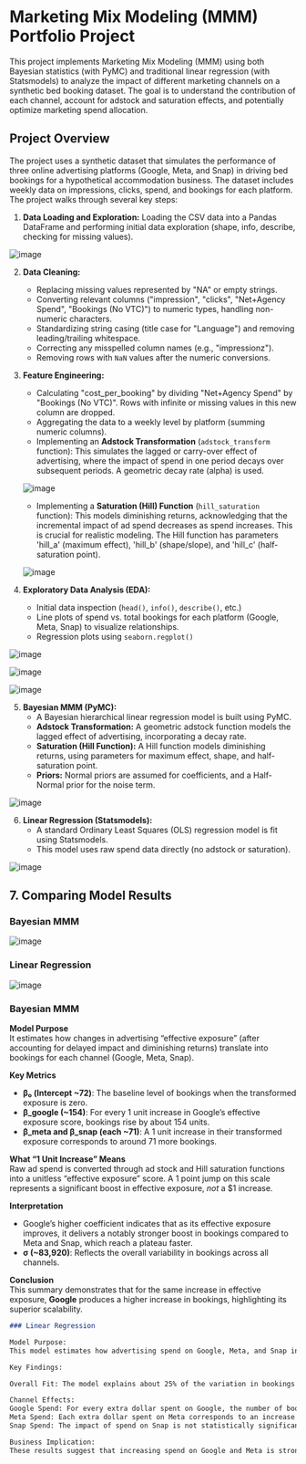 # Marketing Mix Modeling (MMM) Portfolio Project

This project implements Marketing Mix Modeling (MMM) using both Bayesian statistics (with PyMC) and traditional linear regression (with Statsmodels) to analyze the impact of different marketing channels on a synthetic bed booking dataset. The goal is to understand the contribution of each channel, account for adstock and saturation effects, and potentially optimize marketing spend allocation.

## Project Overview

The project uses a synthetic dataset that simulates the performance of three online advertising platforms (Google, Meta, and Snap) in driving bed bookings for a hypothetical accommodation business.  The dataset includes weekly data on impressions, clicks, spend, and bookings for each platform.  The project walks through several key steps:

1.  **Data Loading and Exploration:** Loading the CSV data into a Pandas DataFrame and performing initial data exploration (shape, info, describe, checking for missing values).

![image](https://github.com/user-attachments/assets/aff94d03-50f0-46ab-9c5f-4f315fc3e4ac)

2.  **Data Cleaning:**
    *   Replacing missing values represented by "NA" or empty strings.
    *   Converting relevant columns ("impression", "clicks", "Net+Agency Spend", "Bookings (No VTC)") to numeric types, handling non-numeric characters.
    *   Standardizing string casing (title case for "Language") and removing leading/trailing whitespace.
    *   Correcting any misspelled column names (e.g., "impressionz").
    *   Removing rows with `NaN` values after the numeric conversions.



3.  **Feature Engineering:**
    *   Calculating "cost\_per\_booking" by dividing "Net+Agency Spend" by "Bookings (No VTC)". Rows with infinite or missing values in this new column are dropped.
    *   Aggregating the data to a weekly level by platform (summing numeric columns).
    *   Implementing an **Adstock Transformation** (`adstock_transform` function): This simulates the lagged or carry-over effect of advertising, where the impact of spend in one period decays over subsequent periods.  A geometric decay rate (alpha) is used.

      
      ![image](https://github.com/user-attachments/assets/bc084d97-71d2-407a-860e-b742acb4c1a1)
    *   Implementing a **Saturation (Hill) Function** (`hill_saturation` function): This models diminishing returns, acknowledging that the incremental impact of ad spend decreases as spend increases. This is crucial for realistic modeling. The Hill function has parameters 'hill_a' (maximum effect), 'hill_b' (shape/slope), and 'hill_c' (half-saturation point).


      ![image](https://github.com/user-attachments/assets/07a47eb9-7950-4f7c-8cba-42ffb5f4bce8)

      

4.  **Exploratory Data Analysis (EDA):**
    *  Initial data inspection (`head()`, `info()`, `describe()`, etc.)
    *  Line plots of spend vs. total bookings for each platform (Google, Meta, Snap) to visualize relationships.
    *  Regression plots using `seaborn.regplot()`
      
  ![image](https://github.com/user-attachments/assets/96797a12-c716-4136-b66a-73335042cc30)

  ![image](https://github.com/user-attachments/assets/e5387f0a-5135-4a8c-99f0-a0144aebc295)

  ![image](https://github.com/user-attachments/assets/4f60fc4b-de2b-41e2-b7fb-44444ace9293)



 5. **Bayesian MMM (PyMC):**
    *   A Bayesian hierarchical linear regression model is built using PyMC.
    *   **Adstock Transformation:** A geometric adstock function models the lagged effect of advertising, incorporating a decay rate.
    *   **Saturation (Hill Function):** A Hill function models diminishing returns, using parameters for maximum effect, shape, and half-saturation point.
    *   **Priors:** Normal priors are assumed for coefficients, and a Half-Normal prior for the noise term.

![image](https://github.com/user-attachments/assets/071a1789-ebfb-4237-8fec-f18e471de60c)


6.  **Linear Regression (Statsmodels):**
    *   A standard Ordinary Least Squares (OLS) regression model is fit using Statsmodels.
    *   This model uses raw spend data directly (no adstock or saturation).

![image](https://github.com/user-attachments/assets/2daaea50-0c6d-4424-8d64-2c35ea979b41)


## 7. Comparing Model Results

### Bayesian MMM
![image](https://github.com/user-attachments/assets/6aadd89b-91a8-4b22-8495-74e53f50307a)

### Linear Regression
![image](https://github.com/user-attachments/assets/2140ff55-8ff8-4513-bb51-61fcc0ef82bd)

### Bayesian MMM

**Model Purpose**  
It estimates how changes in advertising “effective exposure” (after accounting for delayed impact and diminishing returns) translate into bookings for each channel (Google, Meta, Snap).

**Key Metrics**  
- **β₀ (Intercept ~72)**: The baseline level of bookings when the transformed exposure is zero.  
- **β_google (~154)**: For every 1 unit increase in Google’s effective exposure score, bookings rise by about 154 units.  
- **β_meta and β_snap (each ~71)**: A 1 unit increase in their transformed exposure corresponds to around 71 more bookings.

**What “1 Unit Increase” Means**  
Raw ad spend is converted through ad stock and Hill saturation functions into a unitless “effective exposure” score. A 1 point jump on this scale represents a significant boost in effective exposure, *not* a \$1 increase.

**Interpretation**  
- Google’s higher coefficient indicates that as its effective exposure improves, it delivers a notably stronger boost in bookings compared to Meta and Snap, which reach a plateau faster.  
- **σ (~83,920)**: Reflects the overall variability in bookings across all channels.

**Conclusion**  
This summary demonstrates that for the same increase in effective exposure, **Google** produces a higher increase in bookings, highlighting its superior scalability.

```markdown
### Linear Regression

Model Purpose:
This model estimates how advertising spend on Google, Meta, and Snap influences the total number of guest bookings.

Key Findings:

Overall Fit: The model explains about 25% of the variation in bookings (R² = 0.25).

Channel Effects:
Google Spend: For every extra dollar spent on Google, the number of bookings increases by about 0.52 units. In practical terms, an extra $100 in spend on Google is linked to roughly 52 more bookings. This effect is statistically significant (p=0.046).
Meta Spend: Each extra dollar spent on Meta corresponds to an increase of about 0.07 bookings (so an extra $100 would yield roughly 7 more bookings), which is highly significant (p=0.002).
Snap Spend: The impact of spend on Snap is not statistically significant (p=0.507), meaning its effect on bookings is unclear.

Business Implication:
These results suggest that increasing spend on Google and Meta is strongly linked to higher guest bookings—with Google showing a particularly strong response. This supports a business case for focusing on Google, as every extra dollar spent there produces a much greater lift in bookings compared to the other channels.
```

    
